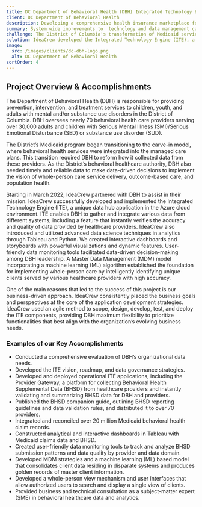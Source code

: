 ```yaml
---
title: DC Department of Behavioral Health (DBH) Integrated Technology Engine (ITE)
client: DC Department of Behavioral Health
description: Developing a comprehensive health insurance marketplace for Massachusetts residents
summary: System wide improvements to  technology and data management capabilities to ensure data is accurate for clients.
challenge: The District of Columbia's transformation of Medicaid services and payment model required DBH to reform its data management practices and establish a new mechanism for collecting behavioral health supplemental data (BHSD) from 70 community-based healthcare providers. The leadership and staff at DBH needed timely and centralized access to data to support data-driven decision-making. Additionally, there was a need to develop data governance strategies to realize the vision of Whole Person Care and Population Health in the District of Columbia.
solution: IdeaCrew developed the Integrated Technology Engine (ITE), a centralized, cloud-based data hub application that features standardized data collection from various providers and instant data validations, along with Tableau dashboards and data governance strategies to enable efficient data collection, accurate reporting, and meaningful analysis.
image:
  src: /images/clients/dc-dbh-logo.png
  alt: DC Department of Behavioral Health
sortOrder: 4
---
```


## Project Overview & Accomplishments

The Department of Behavioral Health (DBH) is responsible for providing prevention, intervention, and treatment services to children, youth, and adults with mental and/or substance use disorders in the District of Columbia. DBH oversees nearly 70 behavioral health care providers serving over 30,000 adults and children with Serious Mental Illness (SMI)/Serious Emotional Disturbance (SED) or substance use disorder (SUD).

The District’s Medicaid program began transitioning to the carve-in model, where behavioral health services were integrated into the managed care plans. This transition required DBH to reform how it collected data from these providers. As the District’s behavioral healthcare authority, DBH also needed timely and reliable data to make data-driven decisions to implement the vision of whole-person care service delivery, outcome-based care, and population health.

Starting in March 2022, IdeaCrew partnered with DBH to assist in their mission. IdeaCrew successfully developed and implemented the Integrated Technology Engine (ITE), a unique data hub application in the Azure cloud environment. ITE enables DBH to gather and integrate various data from different systems, including a feature that instantly verifies the accuracy and quality of data provided by healthcare providers. IdeaCrew also introduced and utilized advanced data science techniques in analytics through Tableau and Python. We created interactive dashboards and storyboards with powerful visualizations and dynamic features. User-friendly data monitoring tools facilitated data-driven decision-making among DBH leadership. A Master Data Management (MDM) model incorporating a machine learning (ML) algorithm established the foundation for implementing whole-person care by intelligently identifying unique clients served by various healthcare providers with high accuracy.

One of the main reasons that led to the success of this project is our business-driven approach. IdeaCrew consistently placed the business goals and perspectives at the core of the application development strategies. IdeaCrew used an agile method to scope, design, develop, test, and deploy the ITE components, providing DBH maximum flexibility to prioritize functionalities that
best align with the organization’s evolving business needs.

### Examples of our Key Accomplishments

- Conducted a comprehensive evaluation of DBH’s organizational data needs.
- Developed the ITE vision, roadmap, and data governance strategies.
- Developed and deployed operational ITE applications, including the Provider Gateway, a
  platform for collecting Behavioral Health Supplemental Data (BHSD) from healthcare
  providers and instantly validating and summarizing BHSD data for DBH and providers.
- Published the BHSD companion guide, outlining BHSD reporting guidelines and data
  validation rules, and distributed it to over 70 providers.
- Integrated and reconciled over 20 million Medicaid behavioral health claim records.
- Constructed analytical and interactive dashboards in Tableau with Medicaid claims data
  and BHSD.
- Created user-friendly data monitoring tools to track and analyze BHSD submission
  patterns and data quality by provider and data domain.
- Developed MDM strategies and a machine learning (ML) based model that consolidates
  client data residing in disparate systems and produces golden records of master client
  information.
- Developed a whole-person view mechanism and user interfaces that allow authorized
  users to search and display a single view of clients.
- Provided business and technical consultation as a subject-matter expert (SME) in
  behavioral healthcare data and analytics.
